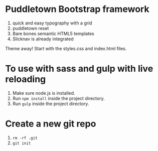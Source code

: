 # Puddletown Bootstrap framework

1.  quick and easy typography with a grid
2.  puddletown reset
3.  Bare bones semantic HTML5 templates
4.  Slicknav is already integrated

Theme away! Start with the styles.css and index.html files.

# To use with sass and gulp with live reloading

1.  Make sure node.js is installed.
2.  Run `npm install` inside the project directory.
3.  Run `gulp` inside the project directory.

# Create a new git repo

1.  `rm -rf .git`
2.  `git init`
